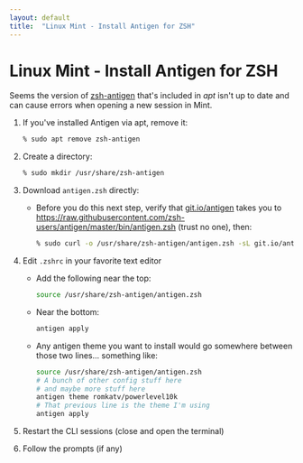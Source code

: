 ```yaml
---
layout: default
title:  "Linux Mint - Install Antigen for ZSH"
---
```


# Linux Mint - Install Antigen for ZSH

Seems the version of [zsh-antigen](https://github.com/zsh-users/antigen) that's included in _apt_ isn't up to date and can cause errors when opening a new session in Mint.

1. If you've installed Antigen via apt, remove it:

    ```zsh
    % sudo apt remove zsh-antigen
    ```

1. Create a directory:

    ```zsh
    % sudo mkdir /usr/share/zsh-antigen
    ```

1. Download `antigen.zsh` directly:

    - Before you do this next step, verify that [git.io/antigen](git.io/antigen) takes you to https://raw.githubusercontent.com/zsh-users/antigen/master/bin/antigen.zsh (trust no one), then:

        ```bash
        % sudo curl -o /usr/share/zsh-antigen/antigen.zsh -sL git.io/antigen
        ```

1. Edit `.zshrc` in your favorite text editor
    - Add the following near the top:

        ```zsh
        source /usr/share/zsh-antigen/antigen.zsh
        ```
    - Near the bottom:

        ```zsh
        antigen apply
        ```

    - Any antigen theme you want to install would go somewhere between those two lines... something like:

        ```zsh
        source /usr/share/zsh-antigen/antigen.zsh
        # A bunch of other config stuff here
        # and maybe more stuff here
        antigen theme romkatv/powerlevel10k
        # That previous line is the theme I'm using
        antigen apply
        ```


1. Restart the CLI sessions (close and open the terminal)

1. Follow the prompts (if any)